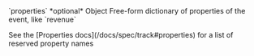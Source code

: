 <tr>
  <td>`properties`</td>
  <td>*optional*</td>
  <td>Object</td>
  <td>Free-form dictionary of properties of the event, like `revenue`
    <p>See the [Properties docs](/docs/spec/track#properties) for a list of reserved property names</p>
  </td>
</tr>
